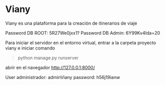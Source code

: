 # Viany
 Viany es una plataforma para la creación de itinerarios de viaje


Password DB ROOT: 5R27We0jxx1?
Password DB Admin: 6Y99Kv4lda=20

Para iniciar el servidor en el entorno virtual, entrar a la carpeta proyecto viany e iniciar comando

> python manage.py runserver

abrir en el navegador
http://127.0.0.1:8000/

User administrador: adminViany
password: h56j19ianw